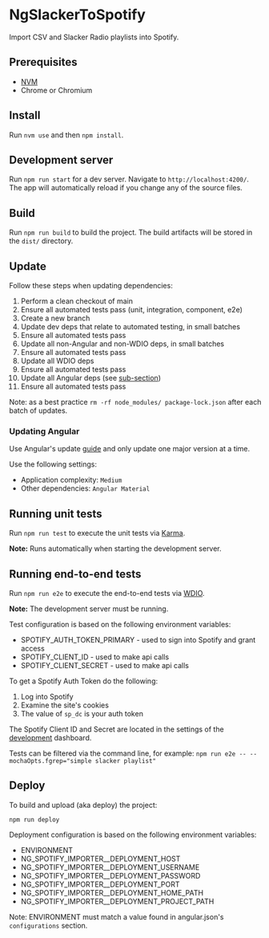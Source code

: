 # NgSlackerToSpotify

Import CSV and Slacker Radio playlists into Spotify.

## Prerequisites

- [NVM](https://github.com/nvm-sh/nvm#installing-and-updating)
- Chrome or Chromium

## Install

Run `nvm use` and then `npm install`.

## Development server

Run `npm run start` for a dev server. Navigate to `http://localhost:4200/`. The app will automatically reload if you change any of the source files.

## Build

Run `npm run build` to build the project. The build artifacts will be stored in the `dist/` directory.

## Update

Follow these steps when updating dependencies:

1. Perform a clean checkout of main
1. Ensure all automated tests pass (unit, integration, component, e2e)
1. Create a new branch
1. Update dev deps that relate to automated testing, in small batches
1. Ensure all automated tests pass
1. Update all non-Angular and non-WDIO deps, in small batches
1. Ensure all automated tests pass
1. Update all WDIO deps
1. Ensure all automated tests pass
1. Update all Angular deps (see [sub-section](#updating-angular))
1. Ensure all automated tests pass

Note: as a best practice `rm -rf node_modules/ package-lock.json` after each batch of updates.

### Updating Angular

Use Angular's update [guide](https://angular.dev/update-guide) and only update one major version at a time.

Use the following settings:

- Application complexity: `Medium`
- Other dependencies: `Angular Material`

## Running unit tests

Run `npm run test` to execute the unit tests via [Karma](https://karma-runner.github.io).

**Note:** Runs automatically when starting the development server.

## Running end-to-end tests

Run `npm run e2e` to execute the end-to-end tests via [WDIO](http://webdriver.io).

**Note:** The development server must be running.

Test configuration is based on the following environment variables:

- SPOTIFY_AUTH_TOKEN_PRIMARY - used to sign into Spotify and grant access
- SPOTIFY_CLIENT_ID - used to make api calls
- SPOTIFY_CLIENT_SECRET - used to make api calls

To get a Spotify Auth Token do the following:

1. Log into Spotify
1. Examine the site's cookies
1. The value of `sp_dc` is your auth token

The Spotify Client ID and Secret are located in the settings of the [development](https://developer.spotify.com/) dashboard.

Tests can be filtered via the command line, for example: `npm run e2e -- --mochaOpts.fgrep="simple slacker playlist"`

## Deploy

To build and upload (aka deploy) the project:

```shell
npm run deploy
```

Deployment configuration is based on the following environment variables:

- ENVIRONMENT
- NG_SPOTIFY_IMPORTER\_\_DEPLOYMENT_HOST
- NG_SPOTIFY_IMPORTER\_\_DEPLOYMENT_USERNAME
- NG_SPOTIFY_IMPORTER\_\_DEPLOYMENT_PASSWORD
- NG_SPOTIFY_IMPORTER\_\_DEPLOYMENT_PORT
- NG_SPOTIFY_IMPORTER\_\_DEPLOYMENT_HOME_PATH
- NG_SPOTIFY_IMPORTER\_\_DEPLOYMENT_PROJECT_PATH

Note: ENVIRONMENT must match a value found in angular.json's `configurations` section.
